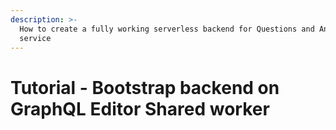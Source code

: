 ```yaml
---
description: >-
  How to create a fully working serverless backend for Questions and Answers
  service
---
```


# Tutorial - Bootstrap backend on GraphQL Editor Shared worker

